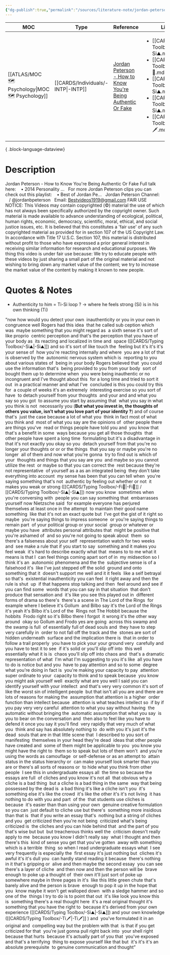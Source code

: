 ```yaml
---
{"dg-publish":true,"permalink":"/sources/literature-note/jordan-peterson-how-to-know-you-re-being-authentic-or-fake/","created":"2023-05-25T13:53:01.392+02:00","updated":"2023-05-25T14:15:57.681+02:00"}
---
```


| MOC                                                 | Type                                  | Reference                                                                                                   | Links                                                                                                                                                                                                                                                                 |
| --------------------------------------------------- | ------------------------------------- | ----------------------------------------------------------------------------------------------------------- | --------------------------------------------------------------------------------------------------------------------------------------------------------------------------------------------------------------------------------------------------------------------- |
| [[ATLAS/MOC 🗺️ Psychology\|MOC 🗺️ Psychology]] | [[CARDS/Individuals/-INTP\|-INTP]] | [Jordan Peterson - How to Know You're Being Authentic Or Fake](https://www.youtube.com/watch?v=ph2Ddo36wC4) | <ul><li>[[CARDS/Typing Toolbox/-Si⛰️.md\\|-Si⛰️]]</li><li>[[CARDS/Typing Toolbox/-Fi🧭.md\\|-Fi🧭]]</li><li>[[CARDS/Typing Toolbox/-Si⛰️.md\\|-Si⛰️]]</li><li>[[CARDS/Typing Toolbox/-Si⛰️.md\\|-Si⛰️]]</li><li>[[CARDS/Typing Toolbox/-Ti🗡️.md\\|-Ti🗡️]]</li></ul> |

{ .block-language-dataview}
# Description  
Jordan Peterson - How to Know You're Being Authentic Or Fake Full talk here:    • 2014 Personality ...   For more Jordan Peterson clips you can check out this playlist:    • Best of Jordan Pe...   Jordan Peterson Channel:    / @jordanbpeterson   Email: Bestvideos1919@gmail.com FAIR USE NOTICE: This Videos may contain copyrighted (©) material the use of which has not always been specifically authorized by the copyright owner. Such material is made available to advance understanding of ecological, political, human rights, economic, democracy, scientific, moral, ethical, and social justice issues, etc. It is believed that this constitutes a 'fair use' of any such copyrighted material as provided for in section 107 of the US Copyright Law. In accordance with Title 17 U.S.C. Section 107, this material is distributed without profit to those who have expressed a prior general interest in receiving similar information for research and educational purposes. We thing this video is under fair use because: We try to educate people with these videos by just sharing a small part of the original material and not wishing to bring down any market value of the content; we try to increase the market value of the content by making it known to new people.

# Quotes & Notes

- Authenticity to him = Ti-Si loop ? → where he feels strong (Si) is in his own thinking (Ti) 

“now how would you detect your own  inauthenticity or you in your own in  congruence well Rogers had this idea  that he called sub ception which was  maybe something that you might regard as  a sixth sense it's sort of like proprio  centric perception and that's the perception that you have of your body as  its reacting and localized in time and  space ([[CARDS/Typing Toolbox/-Si⛰️\|-Si⛰️]]) and so it's sort of like touch the  feeling but it's it's it's your sense of  how you're reacting internally and where  you are a lot of that is observed by the  autonomic nervous system which is  reporting to you about various states of  being in your body Rogers believed that  you could use the information that's  being provided to you from your body  sort of bought them up to determine when  you were being inauthentic or no  incongruent and I've thought about this  for a long time and tried to sort it out  in a practical manner and what I've  concluded is this you could try this for  a couple of weeks it's an extremely  interesting exercise so you sort of have  to detach yourself from your thoughts  and your and and what you say so you got  to assume you start by assuming that  what you say in what you think is not  necessarily you (**But what you invest in, the thoughts of others you value, isn’t what you love part of your identity ?**) and of course that's  just the case because a lot of what you  think in fact most of what you think and  most of what you say are the opinions of  other people there are things you've  read or things people have told you and  you know that that's a benefit in some  ways because you get all those thoughts  that other people have spent a long time  formulating but it's a disadvantage in  that it's not exactly you okay so you  detach yourself from that you're no  longer your thoughts or or or the things  that you say or maybe you're no longer  all of them and now what you're gonna  try to find out is which of your  thoughts and things that you say are you  and maybe so you cannot utilize the rest  or maybe so that you can correct the  rest because they're not representative  of yourself as a as an integrated being  they don't take everything into account  my sense has been that you can tell when  you're saying something that's not  authentic by feeling out whether or not  it makes you weak or strong ([[CARDS/Typing Toolbox/-Fi🧭\|-Fi🧭]] / [[CARDS/Typing Toolbox/-Si⛰️\|-Si⛰️]]) now you know  sometimes when you're conversing with  people you can say something that  embarrasses yourself now Nietzsche said  for example everyone has perjured  themselves at least once in the attempt  to maintain their good name something  like that it's not an exact quote but  I've got the gist of it right so maybe  you're saying things to impress someone  or you're saying things to remain part  of your political group or your social  group or whatever or maybe you have  attributes personal attributes that  might be positive that you're ashamed of  and so you're not going to speak about  them  so there's a falseness about your self  representation watch for two weeks and  see make a rule that if you start to say  something and it makes you feel weak  it's hard to describe exactly what that  means to to me what it means is that I  can feel things coming apart sort of in  my midsection so I think it's an  autonomic phenomena and the the  subjective sense is of a falsehood it's  like I've just stepped off the solid  ground and onto something that it  doesn't support me well and it it feels  like a self betrayal so that's  existential inauthenticity you can feel  it right away and then the rule is shut  up  if that happens stop talking and then  feel around and see if you can find some  words that you can say in that situation  that don't produce that sensation and  it's like you see this played out in  different forms of drama so there's  there's a scene in The Lord of the Rings  for example where I believe it's Gollum  and Bilbo say it's the Lord of the Rings  it's yeah it's Bilbo it's Lord of the  Rings not The Hobbit because the hobbits  Frodo right so it's Bilbo there I forgot  it wrong it's the other way around  okay so Gollum and Frodo yes are going  across this swamp and the swamp is full  of essentially full of dead souls and  they have to step very carefully in  order to not fall off the track and the  stones are sort of hidden underneath  surface and the implication there is  that in order to follow a trail properly  you have to pick your your ground very  carefully and you have to test it to see  if it's solid or you'll slip off into  this well essentially what it is is  chaos you'll slip off into chaos and  that's a dramatic representation of what  I'm what I'm suggesting to you it's like  all you have to do is notice but and you  have to pay attention and so to some  degree what you're doing in fact is  you're making your capacity to pay  attention super ordinate to your  capacity to think and to speak because  you know you might ask yourself well  exactly what are you well I said you can  identify yourself with your intellect  and that's very very common it's sort of  like the worst sin of intelligent people  but that isn't all you are and there are  lots of reasons for making the  assumption that attention is a higher  order function than intellect because  attention is what teaches intellect so  if by if you pay very very careful  attention to what you say without having  the automatic without bringing the  automatic assumption that what you say  is you to bear on the conversation and  then also to feel like you have to  defend it once you say it you'll find  very rapidly that very much of what you  think and say has absolutely nothing to  do with you it's just it's the dead  souls that are in that little scene that  I described to you sort of manifesting  themselves in your head they're dead  ideas that other people have created and  some of them might be applicable to you  you know you might have the right to  them so to speak but lots of them won't  and you're using the words as camouflage  or self-defense or as an attempt to  attain status in the status hierarchy or  can make yourself look smarter than you  are or there's all sorts of reasons or  to hide what you think from other people  I see this in undergraduate essays all  the time so because the essays are full  of cliches and you know it's not all  that obvious why a cliche is a bad thing  but a cliche is a bad thing in the same  way that being possessed by the dead is  a bad thing it's like a cliche isn't you  it's something else it's like the crowd  it's like the other it's it's not living  it has nothing to do with you and part  of the  that students use cliches is because  it's easier than than using your own  genuine creative formulation so you can  just default to cliche use but there's  something more insidious than that is  that if you write an essay that's  nothing but a string of cliches and you  get criticized then you're not being  criticized what's being criticized is  the cliches and you can hide behind that  and the part of you that's wise but but  but treacherous thinks well the  criticism doesn't really apply to me  because you know I didn't really say  what I thought and then there's this  kind of sense you get that you've gotten  away with something which is a terrible  thing  so when I read undergraduate essays what  I see very frequently is especially the  first essay it's just nothing but  cliches it's awful it's it's dull you  can hardly stand reading it because  there's nothing in it that's gripping or  alive and then maybe the second essay  you can see there's a layer of cliche  and then now and then the person will be  brave enough to poke up a thought of  their own it'll just sort of poke up  somewhere maybe in three pages in it's  like this little green chute that's  barely alive and the person is brave  enough to pop it up in the hope that you  know maybe it won't get walloped down  with a sledge hammer and so one of the  things I try to do is to point that out  it's like look you know this is  something there's a real thought here  it's a real original thought it's  something that you have the right to  because it's derived from your own  experience ([[CARDS/Typing Toolbox/-Si⛰️\|-Si⛰️]]) and your own knowledge ([[CARDS/Typing Toolbox/-Ti🗡️\|-Ti🗡️]] ) and  you've formulated it in an original and  compelling way but the problem with that  is that if you get criticized for that  you're just gonna pull right back into  your shell right because that hurts  because it's actually part of you that  you've exposed and that's a terrifying  thing to expose yourself like that but  it's it's it's an absolute prerequisite  to genuine communication and thought”